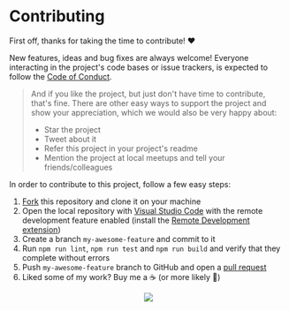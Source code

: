 # Contributing

First off, thanks for taking the time to contribute! ❤️

New features, ideas and bug fixes are always welcome! Everyone interacting in the project's code bases or issue trackers, is expected to follow the [Code of Conduct](CODE_OF_CONDUCT.md).

> And if you like the project, but just don't have time to contribute, that's fine. There are other easy ways to support the project and show your appreciation, which we would also be very happy about:
> - Star the project
> - Tweet about it
> - Refer this project in your project's readme
> - Mention the project at local meetups and tell your friends/colleagues

In order to contribute to this project, follow a few easy steps:

1. [Fork](https://help.github.com/en/github/getting-started-with-github/fork-a-repo) this repository and clone it on your machine
2. Open the local repository with [Visual Studio Code](https://code.visualstudio.com) with the remote development feature enabled (install the [Remote Development extension](https://marketplace.visualstudio.com/items?itemName=ms-vscode-remote.vscode-remote-extensionpack))
3. Create a branch `my-awesome-feature` and commit to it
4. Run `npm run lint`, `npm run test` and `npm run build` and verify that they complete without errors
5. Push `my-awesome-feature` branch to GitHub and open a [pull request](https://help.github.com/en/github/collaborating-with-issues-and-pull-requests/about-pull-requests)
6. Liked some of my work? Buy me a ☕ (or more likely 🍺)

<p align="center">
  <a href="https://paypal.me/marcopolichetti" target="_blank"><img src="https://img.shields.io/badge/Donate-PayPal-ff3f59.svg"/></a>
</p>
